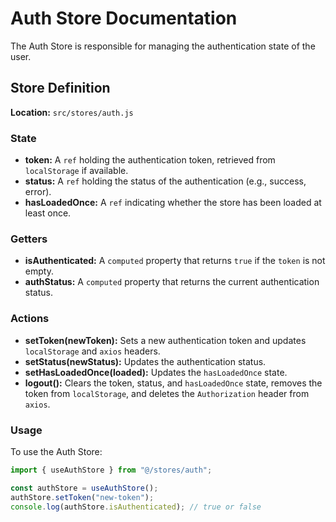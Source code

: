 # Auth Store Documentation

The Auth Store is responsible for managing the authentication state of the user.

## Store Definition

**Location:** `src/stores/auth.js`

### State

- **token:** A `ref` holding the authentication token, retrieved from `localStorage` if available.
- **status:** A `ref` holding the status of the authentication (e.g., success, error).
- **hasLoadedOnce:** A `ref` indicating whether the store has been loaded at least once.

### Getters

- **isAuthenticated:** A `computed` property that returns `true` if the `token` is not empty.
- **authStatus:** A `computed` property that returns the current authentication status.

### Actions

- **setToken(newToken):** Sets a new authentication token and updates `localStorage` and `axios` headers.
- **setStatus(newStatus):** Updates the authentication status.
- **setHasLoadedOnce(loaded):** Updates the `hasLoadedOnce` state.
- **logout():** Clears the token, status, and `hasLoadedOnce` state, removes the token from `localStorage`, and deletes the `Authorization` header from `axios`.

### Usage

To use the Auth Store:

```javascript
import { useAuthStore } from "@/stores/auth";

const authStore = useAuthStore();
authStore.setToken("new-token");
console.log(authStore.isAuthenticated); // true or false
```
